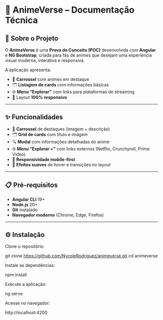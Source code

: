 # 📘 AnimeVerse – Documentação Técnica

## 📖 Sobre o Projeto
O **AnimeVerse** é uma **Prova de Conceito (POC)** desenvolvida com **Angular** e **NG Bootstrap**, criada para fãs de animes que desejam uma experiência visual moderna, interativa e responsiva.  

A aplicação apresenta:  
- 🎠 **Carrossel** com animes em destaque  
- 🗂️ **Listagem de cards** com informações básicas  
- 🌐 **Menu “Explorar”** com links para plataformas de streaming  
- 📱 Layout **100% responsivo**  

---

## ✨ Funcionalidades

- 🎠 **Carrossel** de destaques (imagem + descrição)  
- 🗂️ **Grid de cards** com título e imagem  
- 🔍 **Modal** com informações detalhadas do anime  
- 🌐 **Menu “Explorar +”** com links externos (Netflix, Crunchyroll, Prime Video)  
- 📱 **Responsividade mobile-first**  
- 🎨 **Efeitos suaves** de hover e transições no layout  

---

## 📋 Pré-requisitos

- **Angular CLI** 19+  
- **Node.js** 20+  
- **Git** instalado  
- **Navegador moderno** (Chrome, Edge, Firefox)  

---

## ⚙️ Instalação

Clone o repositório:

git clone https://github.com/NycoleRodriguez/animeverse.git
cd animeverse

Instale as dependências:

npm install

Execute a aplicação:

ng serve

Acesse no navegador:

http://localhost:4200
